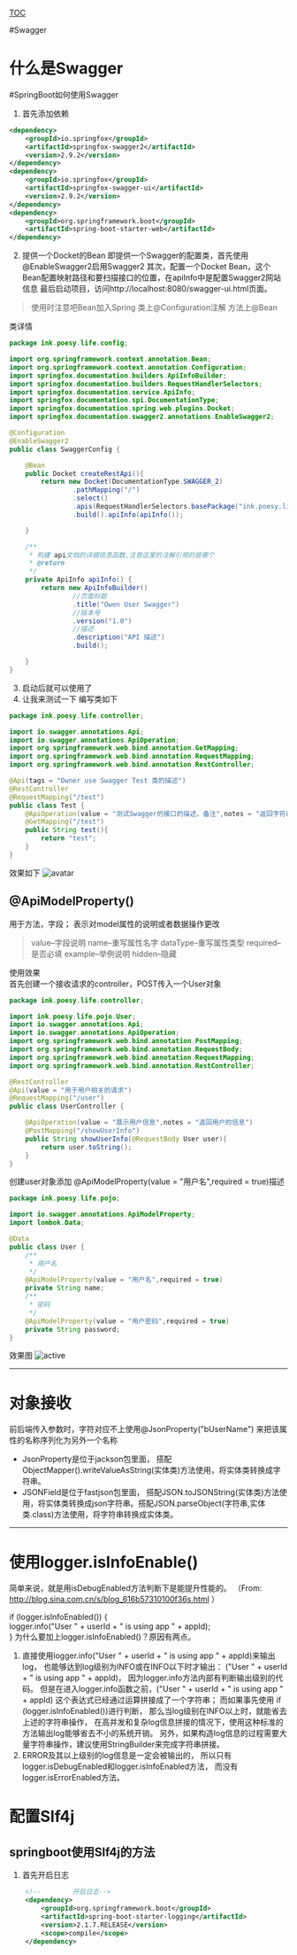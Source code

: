 [TOC](目录)

#Swagger
# 什么是Swagger

#SpringBoot如何使用Swagger
1. 首先添加依赖
```xml
<dependency>
    <groupId>io.springfox</groupId>
    <artifactId>springfox-swagger2</artifactId>
    <version>2.9.2</version>
</dependency>
<dependency>
    <groupId>io.springfox</groupId>
    <artifactId>springfox-swagger-ui</artifactId>
    <version>2.9.2</version>
</dependency>
<dependency>
    <groupId>org.springframework.boot</groupId>
    <artifactId>spring-boot-starter-web</artifactId>
</dependency>
```
2. 提供一个Docket的Bean
即提供一个Swagger的配置类，首先使用@EnableSwagger2启用Swagger2
其次，配置一个Docket Bean，这个Bean配置映射路径和要扫描接口的位置，在apiInfo中是配置Swagger2网站信息
最后启动项目，访问http://localhost:8080/swagger-ui.html页面。
> 使用时注意吧Bean加入Spring
> 类上@Configuration注解
> 方法上@Bean

类详情
```java
package ink.poesy.life.config;

import org.springframework.context.annotation.Bean;
import org.springframework.context.annotation.Configuration;
import springfox.documentation.builders.ApiInfoBuilder;
import springfox.documentation.builders.RequestHandlerSelectors;
import springfox.documentation.service.ApiInfo;
import springfox.documentation.spi.DocumentationType;
import springfox.documentation.spring.web.plugins.Docket;
import springfox.documentation.swagger2.annotations.EnableSwagger2;

@Configuration
@EnableSwagger2
public class SwaggerConfig {

    @Bean
    public Docket createRestApi(){
        return new Docket(DocumentationType.SWAGGER_2)
                .pathMapping("/")
                .select()
                .apis(RequestHandlerSelectors.basePackage("ink.poesy.life.controller"))
                .build().apiInfo(apiInfo());

    }

    /**
     * 构建 api文档的详细信息函数,注意这里的注解引用的是哪个
     * @return
     */
    private ApiInfo apiInfo() {
        return new ApiInfoBuilder()
                //页面标题
                .title("Owen User Swagger")
                //版本号
                .version("1.0")
                //描述
                .description("API 描述")
                .build();

    }
}
```
3. 启动后就可以使用了
4. 让我来测试一下
编写类如下
```java
package ink.poesy.life.controller;

import io.swagger.annotations.Api;
import io.swagger.annotations.ApiOperation;
import org.springframework.web.bind.annotation.GetMapping;
import org.springframework.web.bind.annotation.RequestMapping;
import org.springframework.web.bind.annotation.RestController;

@Api(tags = "Owner use Swagger Test 类的描述")
@RestController
@RequestMapping("/test")
public class Test {
    @ApiOperation(value = "测试Swagger的接口的描述，备注",notes = "返回字符串test")
    @GetMapping("/test")
    public String test(){
        return "test";
    }
}
```
效果如下
![avatar](src/image/use-swagger-1.png)

## @ApiModelProperty()
 用于方法，字段； 表示对model属性的说明或者数据操作更改 
   > value–字段说明 
   > name–重写属性名字 
   > dataType–重写属性类型 
   > required–是否必填 
   > example–举例说明 
   > hidden–隐藏

使用效果
</br>
首先创建一个接收请求的controller，POST传入一个User对象
```java
package ink.poesy.life.controller;

import ink.poesy.life.pojo.User;
import io.swagger.annotations.Api;
import io.swagger.annotations.ApiOperation;
import org.springframework.web.bind.annotation.PostMapping;
import org.springframework.web.bind.annotation.RequestBody;
import org.springframework.web.bind.annotation.RequestMapping;
import org.springframework.web.bind.annotation.RestController;

@RestController
@Api(value = "用于用户相关的请求")
@RequestMapping("/user")
public class UserController {

    @ApiOperation(value = "展示用户信息",notes = "返回用户的信息")
    @PostMapping("/showUserInfo")
    public String showUserInfo(@RequestBody User user){
        return user.toString();
    }
}
```
创建user对象添加 @ApiModelProperty(value = "用户名",required = true)描述
```java
package ink.poesy.life.pojo;

import io.swagger.annotations.ApiModelProperty;
import lombok.Data;

@Data
public class User {
    /**
     * 用户名
     */
    @ApiModelProperty(value = "用户名",required = true)
    private String name;
    /**
     * 密码
     */
    @ApiModelProperty(value = "用户密码",required = true)
    private String password;
}
```
效果图
![active](src/image/use-swagger-2.jpg)

---

# 对象接收
前后端传入参数时，字符对应不上使用@JsonProperty("bUserName")
来把该属性的名称序列化为另外一个名称
* JsonProperty是位于jackson包里面，
  搭配ObjectMapper().writeValueAsString(实体类)方法使用，将实体类转换成字符串。
* JSONField是位于fastjson包里面，
搭配JSON.toJSONString(实体类)方法使用，将实体类转换成json字符串。搭配JSON.parseObject(字符串,实体类.class)方法使用，将字符串转换成实体类。

---

# 使用logger.isInfoEnable()
简单来说，就是用isDebugEnabled方法判断下是能提升性能的。
（From: http://blog.sina.com.cn/s/blog_616b57310100f36s.html ）

 if (logger.isInfoEnabled()) {         
    logger.info("User " + userId + " is using app " + appId);     
 }
为什么要加上logger.isInfoEnabled()？原因有两点。
1. 直接使用logger.info("User " + userId + " is using app " + appId)来输出log，
也能够达到log级别为INFO或在INFO以下时才输出：
("User " + userId + " is using app " + appId)，
因为logger.info方法内部有判断输出级别的代码。
但是在进入logger.info函数之前，("User " + userId + " is using app " + appId) 
这个表达式已经通过运算拼接成了一个字符串；
而如果事先使用 if (logger.isInfoEnabled())进行判断，
那么当log级别在INFO以上时，就能省去上述的字符串操作，
在高并发和复杂log信息拼接的情况下，使用这种标准的方法输出log能够省去不小的系统开销。
另外，如果构造log信息的过程需要大量字符串操作，建议使用StringBuilder来完成字符串拼接。
2. ERROR及其以上级别的log信息是一定会被输出的，
所以只有logger.isDebugEnabled和logger.isInfoEnabled方法，
而没有logger.isErrorEnabled方法。

# 配置Slf4j
## springboot使用Slf4j的方法
1. 首先开启日志
```xml
    <!--        开启日志-->
    <dependency>
        <groupId>org.springframework.boot</groupId>
        <artifactId>spring-boot-starter-logging</artifactId>
        <version>2.1.7.RELEASE</version>
        <scope>compile</scope>
    </dependency>
```